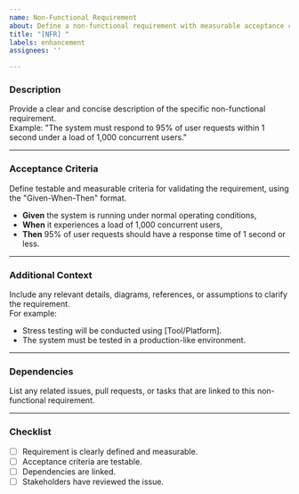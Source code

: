 ```yaml
---
name: Non-Functional Requirement
about: Define a non-functional requirement with measurable acceptance criteria.
title: "[NFR] "
labels: enhancement
assignees: ''

---
```


### **Description**
Provide a clear and concise description of the specific non-functional requirement.  
Example: "The system must respond to 95% of user requests within 1 second under a load of 1,000 concurrent users."

---

### **Acceptance Criteria**
Define testable and measurable criteria for validating the requirement, using the "Given-When-Then" format.

- **Given** the system is running under normal operating conditions,  
- **When** it experiences a load of 1,000 concurrent users,  
- **Then** 95% of user requests should have a response time of 1 second or less.

---

### **Additional Context**
Include any relevant details, diagrams, references, or assumptions to clarify the requirement.  
For example:
- Stress testing will be conducted using [Tool/Platform].
- The system must be tested in a production-like environment.

---

### **Dependencies**
List any related issues, pull requests, or tasks that are linked to this non-functional requirement.

---

### **Checklist**
- [ ] Requirement is clearly defined and measurable.
- [ ] Acceptance criteria are testable.
- [ ] Dependencies are linked.
- [ ] Stakeholders have reviewed the issue.
